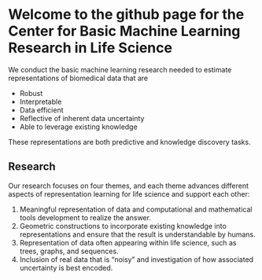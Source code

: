 # Welcome to the github page for the Center for Basic Machine Learning Research in Life Science

We conduct the basic machine learning research needed to estimate representations of biomedical data that are
* Robust
* Interpretable
* Data efficient
* Reflective of inherent data uncertainty
* Able to leverage existing knowledge

These representations are both predictive and knowledge discovery tasks.

## Research

Our research focuses on four themes, and each theme advances different aspects of representation learning for life science and support each other:
                                    
1. Meaningful representation of data and computational and mathematical tools development to realize the answer. 
2. Geometric constructions to incorporate existing knowledge into representations and ensure that the result is understandable by humans. 
3. Representation of data often appearing within life science, such as trees, graphs, and sequences. 
4. Inclusion of real data that is “noisy” and investigation of how associated uncertainty is best encoded. 
